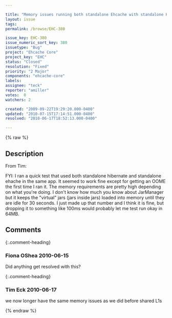 ```yaml
---

title: "Memory issues running both standalone Ehcache with standalone Hibernate cache"
layout: issue
tags: 
permalink: /browse/EHC-380

issue_key: EHC-380
issue_numeric_sort_key: 380
issuetype: "Bug"
project: "Ehcache Core"
project_key: "EHC"
status: "Closed"
resolution: "Fixed"
priority: "2 Major"
components: "ehcache-core"
labels: 
assignee: "teck"
reporter: "amiller"
votes:  0
watchers: 2

created: "2009-09-22T19:29:20.000-0400"
updated: "2010-07-15T17:14:51.000-0400"
resolved: "2010-06-17T18:52:13.000-0400"

---
```




{% raw %}



## Description

<div markdown="1" class="description">

From Tim:

FYI: I ran a quick test that used both standalone hibernate and standalone
ehache in the same app. It seemed to work fine except for getting an OOME
the first time I ran it. The memory requirements are pretty high depending
on what you're doing. I don't know how much you know about JarManager but
it keeps the "virtual" jars (jars inside jars) loaded into memory until
they are idle for 30 seconds. I just made up that number and I think it is
fine, but dropping it to something like 100ms would probably let me test
run okay in 64MB. 


</div>

## Comments


{:.comment-heading}
### **Fiona OShea** <span class="date">2010-06-15</span>

<div markdown="1" class="comment">

Did anything get resolved with this?

</div>


{:.comment-heading}
### **Tim Eck** <span class="date">2010-06-17</span>

<div markdown="1" class="comment">

we now longer have the same memory issues as we did before shared L1s

</div>



{% endraw %}
